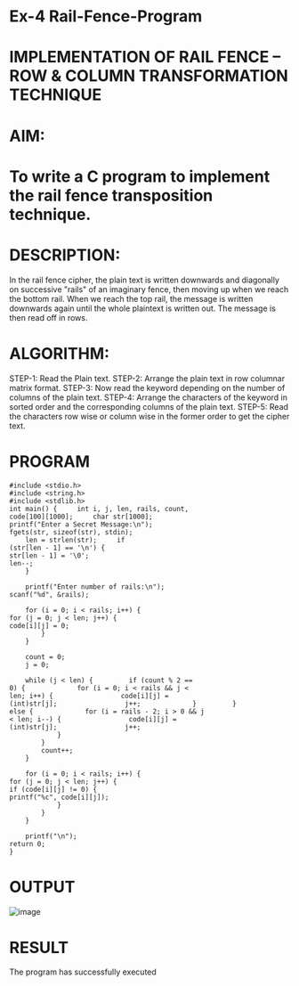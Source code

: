 # Ex-4 Rail-Fence-Program

# IMPLEMENTATION OF RAIL FENCE – ROW & COLUMN TRANSFORMATION TECHNIQUE

# AIM:

# To write a C program to implement the rail fence transposition technique.

# DESCRIPTION:

In the rail fence cipher, the plain text is written downwards and diagonally on successive "rails" of an imaginary fence, then moving up when we reach the bottom rail. When we reach the top rail, the message is written downwards again until the whole plaintext is written out. The message is then read off in rows.

# ALGORITHM:

STEP-1: Read the Plain text.
STEP-2: Arrange the plain text in row columnar matrix format.
STEP-3: Now read the keyword depending on the number of columns of the plain text.
STEP-4: Arrange the characters of the keyword in sorted order and the corresponding columns of the plain text.
STEP-5: Read the characters row wise or column wise in the former order to get the cipher text.

# PROGRAM
```
#include <stdio.h>  
#include <string.h>  
#include <stdlib.h>  
int main() {     int i, j, len, rails, count, 
code[100][1000];     char str[1000];  
printf("Enter a Secret Message:\n");     
fgets(str, sizeof(str), stdin);  
    len = strlen(str);     if 
(str[len - 1] == '\n') {         
str[len - 1] = '\0';         
len--;  
    }  
  
    printf("Enter number of rails:\n");     
scanf("%d", &rails);  
  
    for (i = 0; i < rails; i++) {         
for (j = 0; j < len; j++) {             
code[i][j] = 0;  
        }  
    }  
  
    count = 0;  
    j = 0;  
  
    while (j < len) {         if (count % 2 == 
0) {             for (i = 0; i < rails && j < 
len; i++) {                 code[i][j] = 
(int)str[j];                 j++;             }         } 
else {             for (i = rails - 2; i > 0 && j 
< len; i--) {                 code[i][j] = 
(int)str[j];                 j++;  
            }  
        }  
        count++;  
    }  
  
    for (i = 0; i < rails; i++) {         
for (j = 0; j < len; j++) {             
if (code[i][j] != 0) {                 
printf("%c", code[i][j]);  
            }  
        }  
    }  
  
    printf("\n");     
return 0;  
}
```

# OUTPUT

![image](https://github.com/user-attachments/assets/d12b7d62-b863-4646-8414-944e6188ac7a)


# RESULT

The program has successfully executed
